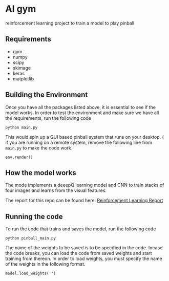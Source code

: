 # AI gym

reinforcement learning project to train a model to play pinball



## Requirements
- gym
- numpy
- scipy
- skimage
- keras
- matplotlib

## Building the Environment

Once you have all the packages listed above, it is essential to see if the model works. In order to test the environment and make sure we have all the requirements, run the following code
```
python main.py
```
This would spin up a GUI based pinball system that runs on your desktop. ( if you are running on a remote system, remove the following line from ```main.py``` to make the code work.

```
env.render()
```
## How the model works
The mode implements a deeepQ learning model and CNN to train stacks of four images and learns from the visual features.

The report for this repo can be found here: [Reinforcement Learning Report](pinball/images/Reinforcement_Learning_Paper.pdf)

## Running the code
To run the code that trains and saves the model, run the following code
```
python pinball_main.py
```
The name of the weights to be saved is to be specified in the code. Incase the code breaks, you can load the code from saved weights and start training from thereon. In order to load weights, you must specify the name of the weights in the following format.
```
model.load_weights('')
```
